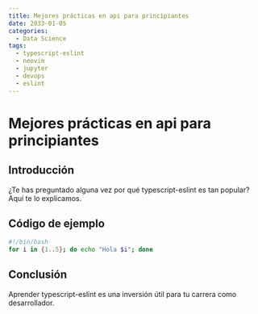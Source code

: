 ```yaml
---
title: Mejores prácticas en api para principiantes
date: 2033-01-05
categories:
  - Data Science
tags:
  - typescript-eslint
  - neovim
  - jupyter
  - devops
  - eslint
---
```


# Mejores prácticas en api para principiantes

## Introducción

¿Te has preguntado alguna vez por qué typescript-eslint es tan popular? Aquí te lo explicamos.

## Código de ejemplo

```bash
#!/bin/bash
for i in {1..5}; do echo "Hola $i"; done
```

## Conclusión

Aprender typescript-eslint es una inversión útil para tu carrera como desarrollador.